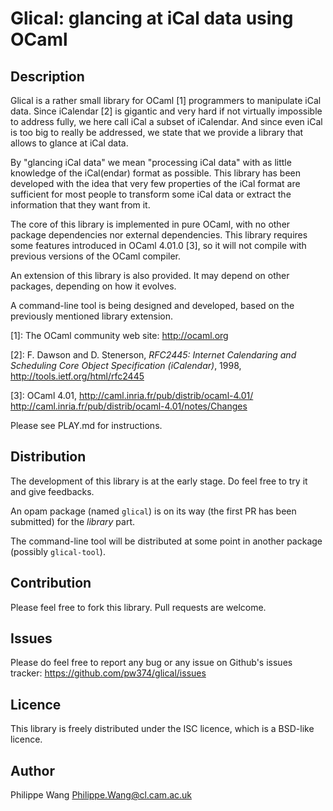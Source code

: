 Glical: glancing at iCal data using OCaml
=========================================

Description
-----------

Glical  is  a rather  small  library  for  OCaml \[1]  programmers  to
manipulate iCal data.  Since iCalendar  \[2] is gigantic and very hard
if not  virtually impossible  to address  fully, we  here call  iCal a
subset of  iCalendar.  And  since even  iCal is too  big to  really be
addressed, we state that we provide a library that allows to glance at
iCal data.

By "glancing iCal data" we mean  "processing iCal data" with as little
knowledge of  the iCal(endar)  format as  possible.  This  library has
been developed  with the  idea that  very few  properties of  the iCal
format are sufficient  for most people to transform some  iCal data or
extract the information that they want from it.

The core of  this library is implemented in pure  OCaml, with no other
package dependencies nor external dependencies.  This library requires
some features introduced in OCaml 4.01.0  \[3], so it will not compile
with previous versions of the OCaml compiler.

An extension of this library is also provided. It may depend on other
packages, depending on how it evolves.

A  command-line tool  is being  designed  and developed, based  on the
previously mentioned library extension.


\[1]: The OCaml community web site: <http://ocaml.org>

\[2]: F. Dawson  and D. Stenerson, *RFC2445:  Internet Calendaring and
Scheduling    Core    Object   Specification    (iCalendar)*,    1998,
<http://tools.ietf.org/html/rfc2445>

\[3]: OCaml 4.01, <http://caml.inria.fr/pub/distrib/ocaml-4.01/>
<http://caml.inria.fr/pub/distrib/ocaml-4.01/notes/Changes>


Please see PLAY.md for instructions. 

Distribution
------------

The development of this library is at the early stage. 
Do feel free to try it and give feedbacks.

An opam package (named `glical`) is on its way (the first PR has been submitted) for the *library* part.

The command-line tool will be distributed at some point in another package (possibly `glical-tool`).

Contribution
------------

Please feel free to fork this library.
Pull requests are welcome.

Issues
------

Please do feel free to report any bug or any issue on Github's issues
tracker: <https://github.com/pw374/glical/issues>


Licence
-------

This library is  freely distributed under the ISC licence,  which is a
BSD-like licence.


Author
------

Philippe Wang <Philippe.Wang@cl.cam.ac.uk>




